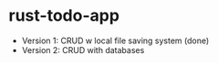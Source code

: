 # rust-todo-app

+ Version 1: CRUD w local file saving system (done)
+ Version 2: CRUD with databases
